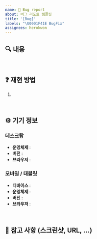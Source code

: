 ```yaml
---
name: 🐞 Bug report
about: 버그 리포트 템플릿
title: '[Bug]'
labels: "\U0001F41E BugFix"
assignees: herokwon
---
```


## 🔍 내용

> 

<br />

## ❓ 재현 방법

1. 

<br />

## ⚙️ 기기 정보

### 데스크탑

- **운영체제** : 
- **버전** : 
- **브라우저** : 

### 모바일 / 태블릿

- **디바이스** : 
- **운영체제** : 
- **버전** : 
- **브라우저** : 

<br />

## 💬 참고 사항 (스크린샷, URL, …)
